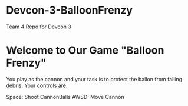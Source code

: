 # Devcon-3-BalloonFrenzy
Team 4 Repo for Devcon 3

# Welcome to Our Game "Balloon Frenzy"
You play as the cannon and your task is to protect the ballon from falling debris.
Your controls are:

Space: Shoot CannonBalls
AWSD: Move Cannon
